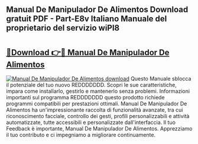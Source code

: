 ## Manual De Manipulador De Alimentos Download gratuit PDF - Part-E8v Italiano Manuale del proprietario del servizio wiPI8

# <h2><a href="http://dfbnx78.blite.top/?on=Manual+De+Manipulador+De+Alimentos">🔗Download 👉🔴 Manual De Manipulador De Alimentos</a></h2>

[![Manual De Manipulador De Alimentos download](https://i.imgur.com/lujVjoI.png)](http://dfbnx78.blite.top/?on=Manual+De+Manipulador+De+Alimentos)
Questo Manuale sblocca il potenziale del tuo nuovo REDDDDDDD. Scopri le sue caratteristiche, impara come installarlo, gestirlo e mantenerlo senza problemi. Informazioni importanti sul programma REDDDDDDD questo prodotto richiede programmi compatibili per prestazioni ottimali. Manual De Manipulador De Alimentos ha un'impressionante raccolta di funzionalità avanzate, tra cui riconoscimento facciale, controllo dei gesti, profili personalizzabili e attività automatizzate, tutte accessibili e personalizzate dall'interfaccia. Il tuo Feedback è importante, Manual De Manipulador De Alimentos. Apprezziamo il tuo contributo e ci impegniamo a migliorare continuamente.

